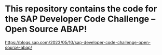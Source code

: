 # This repository contains the code for the SAP Developer Code Challenge – Open Source ABAP!

https://blogs.sap.com/2023/05/10/sap-developer-code-challenge-open-source-abap/

